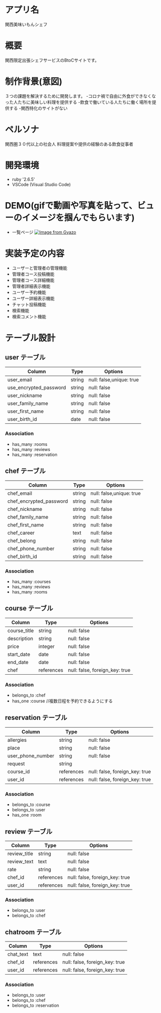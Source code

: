 
# アプリ名						
関西美味いもんシェフ

# 概要
関西限定出張シェフサービスのBtoCサイトです。
# 制作背景(意図)						
３つの課題を解決するために開発します。
-コロナ禍で自由に外食ができなくなった人たちに美味しい料理を提供する
-飲食で働いている人たちに働く場所を提供する
-関西特化のサイトがない

# ペルソナ
関西圏３０代以上の社会人
料理提案や提供の経験のある飲食従事者

# 開発環境
- ruby '2.6.5'
- VSCode (Visual Studio Code)

# DEMO(gifで動画や写真を貼って、ビューのイメージを掴んでもらいます)						
- 一覧ページ
[![Image from Gyazo](https://i.gyazo.com/c69baa44bc04642391343ac8def00383.jpg)](https://gyazo.com/c69baa44bc04642391343ac8def00383)

# 実装予定の内容
- ユーザーと管理者の管理機能
- 管理者コース投稿機能
- 管理者コース詳細機能
- 管理者詳細表示機能
- ユーザー予約機能
- ユーザー詳細表示機能
- チャット投稿機能
- 検索機能
- 検索コメント機能


# テーブル設計

## user テーブル

| Column                 | Type   | Options                  |
| ---------------------- | ------ | -----------              |
| user_email             | string | null: false,unique: true |
| use_encrypted_password | string | null: false              |
| user_nickname          | string | null: false              |
| user_family_name       | string | null: false              |
| user_first_name        | string | null: false              |
| user_birth_id          | date   | null: false              |
 
### Association

- has_many :rooms
- has_many :reviews
- has_many :reservation

## chef テーブル

| Column                   | Type   | Options                  |
| ------------------------ | ------ | ------------------------ |
| chef_email               | string | null: false,unique: true |
| chef_encrypted_password  | string | null: false              |
| chef_nickname            | string | null: false              |
| chef_family_name         | string | null: false              |
| chef_first_name          | string | null: false              |
| chef_career              | text   | null: false              |
| chef_belong              | string | null: false              |
| chef_phone_number        | string | null: false              |
| chef_birth_id            | string | null: false              |
### Association

- has_many :courses
- has_many :reviews
- has_many :rooms

## course テーブル

| Column                   | Type    | Options                          |
| ------------------------ | ------- | -------------------------------- |
| course_title             | string  | null: false                      |
| description              | string  | null: false                      |
| price                    | integer | null: false                      |
| start_date               | date    | null: false                      |
| end_date                 | date    | null: false                      |
| chef                     | references |null: false, foreign_key: true |
### Association

- belongs_to :chef
- has_one    :course
//複数日程を予約できるようにする

## reservation テーブル

| Column                   | Type       | Options                       |
| ------------------------ | ---------- | ----------------------------- |
| allergies                | string     | null: false                   |
| place                    | string     | null: false                   |
| user_phone_number        | string     | null: false                   |
| request                  | string     |                               |
| course_id                | references |null: false, foreign_key: true |
| user_id                  | references |null: false, foreign_key: true |
### Association

- belongs_to :course
- belongs_to :user
- has_one    :room

## review テーブル

| Column                   | Type       | Options                       |
| ------------------------ | ---------- | ----------------------------- |
| review_title             | string     | null: false                   |
| review_text              | text       | null: false                   |
| rate                     | string     | null: false                   |
| chef_id                  | references |null: false, foreign_key: true |
| user_id                  | references |null: false, foreign_key: true |
### Association

- belongs_to :user
- belongs_to :chef

## chatroom テーブル

| Column                   | Type       | Options                       |
| ------------------------ | ---------- | ----------------------------- |
| chat_text                | text       | null: false                   |
| chef_id                  | references |null: false, foreign_key: true |
| user_id                  | references |null: false, foreign_key: true |
### Association

- belongs_to :user
- belongs_to :chef
- belongs_to :reservation